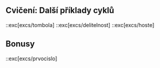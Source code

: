 ## Cvičení: Další příklady cyklů
::exc[excs/tombola]
::exc[excs/delitelnost]
::exc[excs/hoste]

## Bonusy
::exc[excs/prvocislo]
